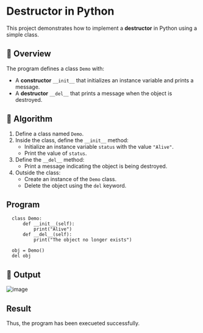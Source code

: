 # Destructor in Python

This project demonstrates how to implement a **destructor** in Python using a simple class.

## 🚀 Overview

The program defines a class `Demo` with:

- A **constructor** `__init__` that initializes an instance variable and prints a message.
- A **destructor** `__del__` that prints a message when the object is destroyed.

## 🧠 Algorithm

1. Define a class named `Demo`.
2. Inside the class, define the `__init__` method:
   - Initialize an instance variable `status` with the value `"Alive"`.
   - Print the value of `status`.
3. Define the `__del__` method:
   - Print a message indicating the object is being destroyed.
4. Outside the class:
   - Create an instance of the `Demo` class.
   - Delete the object using the `del` keyword.
## Program
      class Demo:
          def __init__(self):
              print("Alive")
          def __del__(self):
              print("The object no longer exists")
              
      obj = Demo()
      del obj

## 🧪 Output
![image](https://github.com/user-attachments/assets/0c1c3edc-b1ef-4b9a-bac7-644be47d2f49)

## Result
Thus, the program has been execueted successfully.
